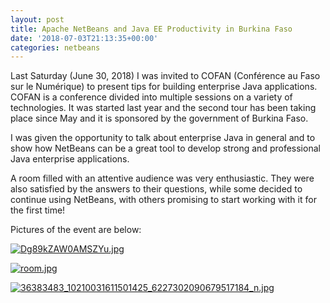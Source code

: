 ```yaml
---
layout: post
title: Apache NetBeans and Java EE Productivity in Burkina Faso
date: '2018-07-03T21:13:35+00:00'
categories: netbeans
---
```

Last Saturday (June 30, 2018) I was invited to COFAN (Conférence au Faso sur le Numérique) to present tips for building enterprise Java applications. COFAN is a conference divided into multiple sessions on a variety of technologies. It was started last year and the second tour has been taking place since May and it is sponsored by the government of Burkina Faso.

<p>I was given the opportunity to talk about enterprise Java in general and to show how NetBeans can be a great tool to develop strong and professional Java enterprise applications.</p>

<p>A room filled with an attentive audience was very enthusiastic. They were also satisfied by the answers to their questions, while some decided to continue using NetBeans, with others promising to start working with it for the first time!</p>

<p>Pictures of the event are below:</p>

<a href="https://blogs.apache.org/netbeans/mediaresource/e2bd868d-97e2-4c97-a457-93c2b96767d2"><img src="https://blogs.apache.org/netbeans/mediaresource/e2bd868d-97e2-4c97-a457-93c2b96767d2?t=true" alt="Dg89kZAW0AMSZYu.jpg"></img></a>

<a href="https://blogs.apache.org/netbeans/mediaresource/9625fd82-4e53-4590-bba8-8812f8fbc8c5"><img src="https://blogs.apache.org/netbeans/mediaresource/9625fd82-4e53-4590-bba8-8812f8fbc8c5?t=true" alt="room.jpg"></img></a>

<a href="https://blogs.apache.org/netbeans/mediaresource/91d0e57f-5c18-4ed8-8cfa-9eb615f1b62b"><img src="https://blogs.apache.org/netbeans/mediaresource/91d0e57f-5c18-4ed8-8cfa-9eb615f1b62b?t=true" alt="36383483_10210031611501425_6227302090679517184_n.jpg"></img></a>


</br>
